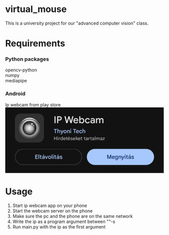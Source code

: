 # virtual_mouse
This is a university project for our "advanced computer vision" class.

# Requirements
### Python packages
opencv-python \
numpy \
mediapipe

### Android
Ip webcam from play store
![Alt text](assets/img/ip_webcam.jpg)


# Usage
1. Start ip webcam app on your phone
2. Start the webcam server on the phone
3. Make sure the pc and the phone are on the same network
4. Write the ip as a program argument between ""-s
5. Run main.py with the ip as the first argument